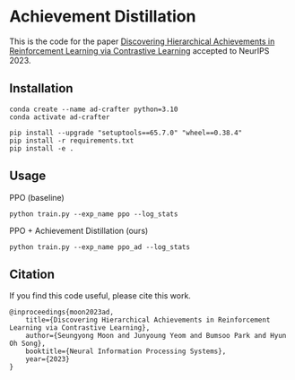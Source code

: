 # Achievement Distillation

This is the code for the paper [Discovering Hierarchical Achievements in Reinforcement Learning via Contrastive Learning](https://arxiv.org/abs/2307.03486) accepted to NeurIPS 2023.

## Installation

```
conda create --name ad-crafter python=3.10
conda activate ad-crafter

pip install --upgrade "setuptools==65.7.0" "wheel==0.38.4"
pip install -r requirements.txt
pip install -e .
```

## Usage

PPO (baseline)
```
python train.py --exp_name ppo --log_stats
```

PPO + Achievement Distillation (ours)
```
python train.py --exp_name ppo_ad --log_stats
```

## Citation

If you find this code useful, please cite this work.

```
@inproceedings{moon2023ad,
    title={Discovering Hierarchical Achievements in Reinforcement Learning via Contrastive Learning},
    author={Seungyong Moon and Junyoung Yeom and Bumsoo Park and Hyun Oh Song},
    booktitle={Neural Information Processing Systems},
    year={2023}
}
```